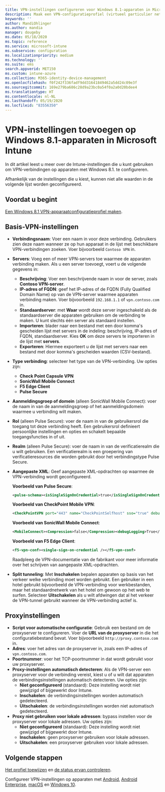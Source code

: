 ```yaml
---
title: VPN-instellingen configureren voor Windows 8.1-apparaten in Microsoft Intune - Azure | Microsoft Docs
description: Maak een VPN-configuratieprofiel (virtueel particulier netwerk) of voeg dit toe met behulp van VPN-configuratie-instellingen, zoals de verbindingsgegevens en de proxyinstellingen met het IP- of FQDN-adres, en de TCP-poort in Microsoft Intune op apparaten met Windows 8.1.
keywords: ''
author: MandiOhlinger
ms.author: mandia
manager: dougeby
ms.date: 05/18/2020
ms.topic: reference
ms.service: microsoft-intune
ms.subservice: configuration
ms.localizationpriority: medium
ms.technology: ''
ms.suite: ems
search.appverid: MET150
ms.custom: intune-azure
ms.collection: M365-identity-device-management
ms.openlocfilehash: f0f242f336fadf9dd31641849462a5dd24c09e3f
ms.sourcegitcommit: 169e279ba686c28d9a23bc0a54f0a2a0d20bdee4
ms.translationtype: HT
ms.contentlocale: nl-NL
ms.lasthandoff: 05/19/2020
ms.locfileid: "83556350"
---
```

# <a name="add-vpn-settings-on-windows-81-devices-in-microsoft-intune"></a>VPN-instellingen toevoegen op Windows 8.1-apparaten in Microsoft Intune

In dit artikel leest u meer over de Intune-instellingen die u kunt gebruiken om VPN-verbindingen op apparaten met Windows 8.1. te configureren.

Afhankelijk van de instellingen die u kiest, kunnen niet alle waarden in de volgende lijst worden geconfigureerd.

## <a name="before-you-begin"></a>Voordat u begint

[Een Windows 8.1 VPN-apparaatconfiguratieprofiel maken](vpn-settings-configure.md).

## <a name="base-vpn-settings"></a>Basis-VPN-instellingen

- **Verbindingsnaam**: Voer een naam in voor deze verbinding. Gebruikers zien deze naam wanneer ze op hun apparaat in de lijst met beschikbare VPN-verbindingen zoeken. Voer bijvoorbeeld `Contoso VPN` in.
- **Servers**: Voeg een of meer VPN-servers toe waarmee de apparaten verbinding maken. Als u een server toevoegt, voert u de volgende gegevens in:
  - **Beschrijving**: Voer een beschrijvende naam in voor de server, zoals **Contoso VPN-server**.
  - **IP-adres of FQDN**: geef het IP-adres of de FQDN (Fully Qualified Domain Name) op van de VPN-server waarmee apparaten verbinding maken. Voer bijvoorbeeld `192.168.1.1` of `vpn.contoso.com` in.
  - **Standaardserver**: met **Waar** wordt deze server ingeschakeld als de standaardserver die apparaten gebruiken om de verbinding te maken. U kunt slechts één server als standaard instellen.
  - **Importeren**: blader naar een bestand met een door komma's gescheiden lijst met servers in de indeling: beschrijving, IP-adres of FQDN, standaardserver. Kies **OK** om deze servers te importeren in de lijst met **servers**.
  - **Exporteren**: Hiermee exporteert u de lijst met servers naar een bestand met door komma's gescheiden waarden (CSV-bestand).

- **Type verbinding**: selecteer het type van de VPN-verbinding. Uw opties zijn:
  - **Check Point Capsule VPN**
  - **SonicWall Mobile Connect**
  - **F5 Edge Client**
  - **Pulse Secure**

<!--- **Fingerprint** (Check Point Capsule VPN only): Specify a string (for example, "Contoso Fingerprint Code") that will be used to verify that the VPN server can be trusted. A fingerprint can be sent to the client so it knows to trust any server that presents the same fingerprint when connecting. If the device doesn't already have the fingerprint, it will prompt the user to trust the VPN server that they are connecting to while showing the fingerprint. (The user manually verifies the fingerprint and chooses **trust** to connect.) --->

- **Aanmeldingsgroep of domein** (alleen SonicWall Mobile Connect): voer de naam in van de aanmeldingsgroep of het aanmeldingsdomein waarmee u verbinding wilt maken.

- **Rol** (alleen Pulse Secure): voer de naam in van de gebruikersrol die toegang tot deze verbinding heeft. Een gebruikersrol definieert persoonlijke instellingen en opties en schakelt bepaalde toegangsfuncties in of uit.

- **Realm** (alleen Pulse Secure): voer de naam in van de verificatierealm die u wilt gebruiken. Een verificatierealm is een groepering van verificatieresources die worden gebruikt door het verbindingstype Pulse Secure.

- **Aangepaste XML**: Geef aangepaste XML-opdrachten op waarmee de VPN-verbinding wordt geconfigureerd.

  **Voorbeeld van Pulse Secure**:

  ```xml
  <pulse-schema><isSingleSignOnCredential>true</isSingleSignOnCredential></pulse-schema>
  ```

  **Voorbeeld van CheckPoint Mobile VPN**:

  ```xml
  <CheckPointVPN port="443" name="CheckPointSelfhost" sso="true" debug="3" />
  ```

  **Voorbeeld van SonicWall Mobile Connect**:

  ```xml
  <MobileConnect><Compression>false</Compression><debugLogging>True</debugLogging><packetCapture>False</packetCapture></MobileConnect>
  ```

  **Voorbeeld van F5 Edge Client**:

  ```xml
  <f5-vpn-conf><single-sign-on-credential /></f5-vpn-conf>
  ```

  Raadpleeg de VPN-documentatie van de fabrikant voor meer informatie over het schrijven van aangepaste XML-opdrachten.

- **Split tunneling**: Met **Inschakelen** bepalen apparaten op basis van het verkeer welke verbinding moet worden gebruikt. Een gebruiker in een hotel gebruikt bijvoorbeeld de VPN-verbinding voor werkbestanden, maar het standaardnetwerk van het hotel om gewoon op het web te surfen. Selecteer **Uitschakelen** als u wilt afdwingen dat al het verkeer de VPN-tunnel gebruikt wanneer de VPN-verbinding actief is.

## <a name="proxy-settings"></a>Proxyinstellingen

- **Script voor automatische configuratie**: Gebruik een bestand om de proxyserver te configureren. Voer de **URL van de proxyserver** in die het configuratiebestand bevat. Voer bijvoorbeeld `http://proxy.contoso.com` in.
- **Adres**: voer het adres van de proxyserver in, zoals een IP-adres of `vpn.contoso.com`.
- **Poortnummer**: voer het TCP-poortnummer in dat wordt gebruikt voor uw proxyserver.
- **Proxy-instellingen automatisch detecteren**: Als de VPN-server een proxyserver voor de verbinding vereist, kiest u of u wilt dat apparaten de verbindingsinstellingen automatisch detecteren. Uw opties zijn:
  - **Niet geconfigureerd** (standaard): Deze instelling wordt niet gewijzigd of bijgewerkt door Intune.
  - **Inschakelen**: de verbindingsinstellingen worden automatisch gedetecteerd.
  - **Uitschakelen**: de verbindingsinstellingen worden niet automatisch gedetecteerd.
- **Proxy niet gebruiken voor lokale adressen**: bypass instellen voor de proxyserver voor lokale adressen. Uw opties zijn:
  - **Niet geconfigureerd** (standaard): Deze instelling wordt niet gewijzigd of bijgewerkt door Intune.
  - **Inschakelen**: geen proxyserver gebruiken voor lokale adressen.
  - **Uitschakelen**: een proxyserver gebruiken voor lokale adressen.

## <a name="next-steps"></a>Volgende stappen

[Het profiel toewijzen](device-profile-assign.md) en [de status ervan controleren](device-profile-monitor.md).

Configureer VPN-instellingen op apparaten met [Android](vpn-settings-android.md), [Android Enterprise](vpn-settings-android-enterprise.md), [macOS](vpn-settings-macos.md) en [Windows 10](vpn-settings-windows-10.md).
